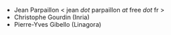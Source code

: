 * Jean Parpaillon < jean _dot_ parpaillon _at_ free _dot_ fr >
* Christophe Gourdin (Inria)
* Pierre-Yves Gibello (Linagora)
